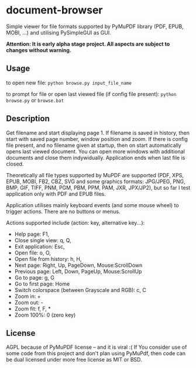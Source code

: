 # document-browser

Simple viewer for file formats supported by PyMuPDF library (PDF, EPUB, MOBI, ...) and utilising PySimpleGUI as GUI.

**Attention: It is early alpha stage project. All aspects are subject to changes without warning.**

## Usage

to open new file: `python browse.py input_file_name`

to prompt for file or open last viewed file (if config file present): `python browse.py` or `browse.bat`

## Description

Get filename and start displaying page 1. If filename is saved in history,
then start with saved page number, window position and zoom. If there is config file present, 
and no filename given at startup, then on start automatically opens last viewed document. 
You can open more windows with additional documents and close them indywidually. Application ends 
when last file is closed. 

Theoretically all file types supported by MuPDF are supported (PDF, XPS, EPUB, MOBI, FB2, CBZ, SVG and some graphics 
formats: JPG/JPEG, PNG, BMP, GIF, TIFF, PNM, PGM, PBM, PPM, PAM, JXR, JPX/JP2),
but so far I test application only with PDF and EPUB files.

Application utilises mainly keyboard events (and some mouse wheel) to trigger actions.
There are no buttons or menus. 

Actions supported include (action: key, alternative key...):
- Help page: F1,
- Close single view: q, Q, 
- Exit application: Esc,
- Open file: o, O,
- Open file from history: h, H,
- Next page: Right, Up, PageDown, Mouse:ScrollDown
- Previous page: Left, Down, PageUp, Mouse:ScrollUp
- Go to page: g, G
- Go to first page: Home
- Switch colorspace (between Grayscale and RGB): c, C
- Zoom in: +
- Zoom out: -
- Zoom fit: f, F, *
- Zoom 100%: 0 (zero key) 

## License

AGPL because of PyMuPDF license – and it is viral :(
If You consider use of some code from this project and don't plan using PyMuPdf, 
then code can be dual licensed under more free license as MIT or BSD.

